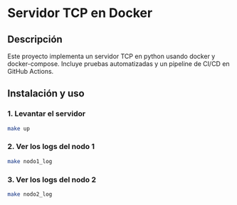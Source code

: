 # Servidor TCP en Docker

## Descripción

Este proyecto implementa un servidor TCP en python usando docker y docker-compose.
Incluye pruebas automatizadas y un pipeline de CI/CD en GitHub Actions.

## Instalación y uso

### 1. Levantar el servidor

```sh
make up
```

### 2. Ver los logs del nodo 1

```sh
make nodo1_log
```

### 3. Ver los logs del nodo 2

```sh
make nodo2_log
```
